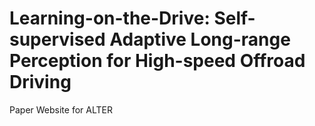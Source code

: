 # Learning-on-the-Drive: Self-supervised Adaptive Long-range Perception for High-speed Offroad Driving

Paper Website for ALTER
